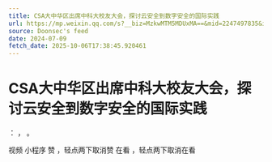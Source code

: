 ```yaml
---
title: CSA大中华区出席中科大校友大会，探讨云安全到数字安全的国际实践
url: https://mp.weixin.qq.com/s?__biz=MzkwMTM5MDUxMA==&mid=2247497835&idx=1&sn=0aa5c831287d6402a62c9f001447a917
source: Doonsec's feed
date: 2024-07-09
fetch_date: 2025-10-06T17:38:45.920461
---
```


# CSA大中华区出席中科大校友大会，探讨云安全到数字安全的国际实践

：
，
。

视频
小程序
赞
，轻点两下取消赞
在看
，轻点两下取消在看